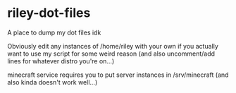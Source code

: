 # riley-dot-files
A place to dump my dot files idk

Obviously edit any instances of /home/riley with your own if you actually want to use my script for some weird reason (and also uncomment/add lines for whatever distro you're on...)

minecraft service requires you to put server instances in /srv/minecraft (and also kinda doesn't work well...)
